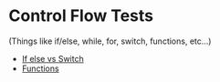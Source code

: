# Control Flow Tests
(Things like if/else, while, for, switch, functions, etc...)

  * [If else vs Switch](if_else_vs_switch.md)
  * [Functions](functions.md)
